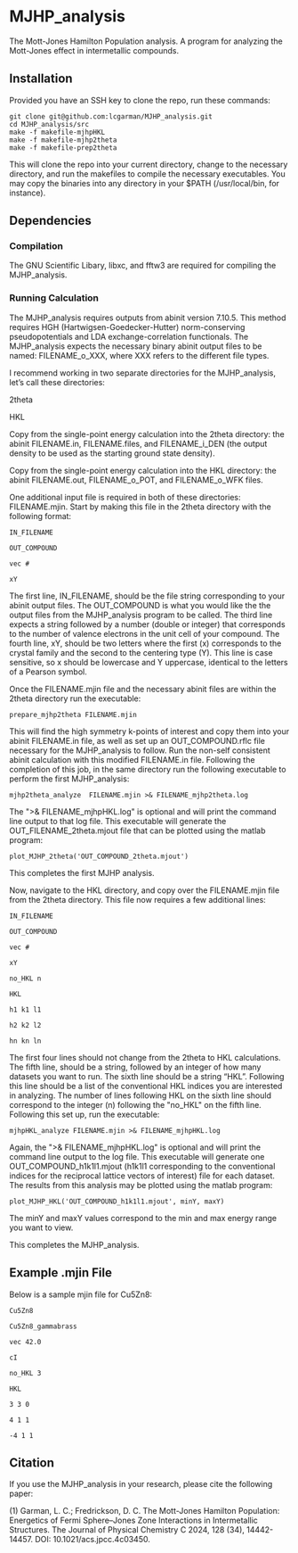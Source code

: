 # MJHP_analysis
The Mott-Jones Hamilton Population analysis. A program for analyzing the Mott-Jones effect in intermetallic compounds.

## Installation
Provided you have an SSH key to clone the repo, run these commands:
```
git clone git@github.com:lcgarman/MJHP_analysis.git
cd MJHP_analysis/src
make -f makefile-mjhpHKL
make -f makefile-mjhp2theta
make -f makefile-prep2theta
```
This will clone the repo into your current directory, change to the necessary directory, and run the makefiles to compile the necessary executables. You may copy the binaries into any directory in your $PATH (/usr/local/bin, for instance). 

## Dependencies

### Compilation

The GNU Scientific Libary, libxc, and fftw3 are required for compiling the MJHP_analysis.

### Running Calculation

The MJHP_analysis requires outputs from abinit version 7.10.5. This method requires HGH (Hartwigsen-Goedecker-Hutter) norm-conserving pseudopotentials and LDA exchange-correlation functionals. The MJHP_analysis expects the necessary binary abinit output files to be named: FILENAME_o_XXX, where XXX refers to the different file types. 

I recommend working in two separate directories for the MJHP_analysis, let’s call these directories:

  2theta
  
  HKL

Copy from the single-point energy calculation into the 2theta directory: the abinit FILENAME.in, FILENAME.files, and FILENAME_i_DEN (the output density to be used as the starting ground state density).

Copy from the single-point energy calculation into the HKL directory: the abinit FILENAME.out, FILENAME_o_POT, and FILENAME_o_WFK files.

One additional input file is required in both of these directories: FILENAME.mjin. Start by making this file in the 2theta directory with the following format:
```
IN_FILENAME

OUT_COMPOUND

vec #

xY
```
The first line, IN_FILENAME, should be the file string corresponding to your abinit output files. The OUT_COMPOUND is what you would like the the output files from the MJHP_analysis program to be called. The third line expects a string followed by a number (double or integer) that corresponds to the number of valence electrons in the unit cell of your compound. The fourth line, xY, should be two letters where the first (x) corresponds to the crystal family and the second to the centering type (Y). This line is case sensitive, so x should be lowercase and Y uppercase, identical to the letters of a Pearson symbol. 

Once the FILENAME.mjin file and the necessary abinit files are within the 2theta directory run the executable:
```
prepare_mjhp2theta FILENAME.mjin
```
This will find the high symmetry k-points of interest and copy them into your abinit FILENAME.in file, as well as set up an OUT_COMPOUND.rflc file necessary for the MJHP_analysis to follow. Run the non-self consistent abinit calculation with this modified FILENAME.in file. Following the completion of this job, in the same directory run the following executable to perform the first MJHP_analysis:
```
mjhp2theta_analyze  FILENAME.mjin >& FILENAME_mjhp2theta.log
```
The ">& FILENAME_mjhpHKL.log" is optional and will print the command line output to that log file. This executable will generate the OUT_FILENAME_2theta.mjout file that can be plotted using the matlab program:
```
plot_MJHP_2theta('OUT_COMPOUND_2theta.mjout')
```
This completes the first MJHP analysis. 


Now, navigate to the HKL directory, and copy over the FILENAME.mjin file from the 2theta directory. This file now requires a few additional lines:
```
IN_FILENAME

OUT_COMPOUND

vec #

xY

no_HKL n

HKL

h1 k1 l1

h2 k2 l2

hn kn ln
```
The first four lines should not change from the 2theta to HKL calculations. The fifth line, should be a string, followed by an integer of how many datasets you want to run. The sixth line should be a string “HKL”. Following this line should be a list of the conventional HKL indices you are interested in analyzing. The number of lines following HKL on the sixth line should correspond to the integer (n) following the "no_HKL" on the fifth line. Following this set up, run the executable:
```
mjhpHKL_analyze FILENAME.mjin >& FILENAME_mjhpHKL.log
```
Again, the ">& FILENAME_mjhpHKL.log" is optional and will print the command line output to the log file. This executable will generate one OUT_COMPOUND_h1k1l1.mjout (h1k1l1 corresponding to the conventional indices for the reciprocal lattice vectors of interest) file for each dataset. The results from this analysis may be plotted using the matlab program:
```
plot_MJHP_HKL('OUT_COMPOUND_h1k1l1.mjout', minY, maxY)
```
The  minY and maxY values correspond to the min and max energy range you want to view. 

This completes the MJHP_analysis. 

## Example .mjin File
Below is a sample mjin file for Cu5Zn8:
```
Cu5Zn8

Cu5Zn8_gammabrass

vec 42.0

cI

no_HKL 3

HKL

3 3 0

4 1 1 

-4 1 1
```

## Citation 
If you use the MJHP_analysis in your research, please cite the following paper:

(1) Garman, L. C.; Fredrickson, D. C. The Mott-Jones Hamilton Population: Energetics of Fermi Sphere–Jones Zone Interactions in Intermetallic Structures. The Journal of Physical Chemistry C 2024, 128 (34), 14442-14457. DOI: 10.1021/acs.jpcc.4c03450.

